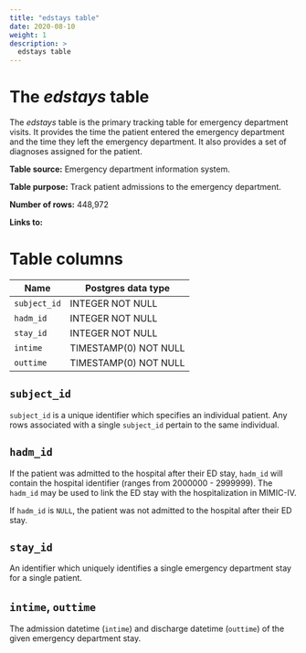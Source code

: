 ```yaml
---
title: "edstays table"
date: 2020-08-10
weight: 1
description: >
  edstays table
---
```


# The *edstays* table

The *edstays* table is the primary tracking table for emergency department visits.
It provides the time the patient entered the emergency department and the time they left the emergency department.
It also provides a set of diagnoses assigned for the patient.

**Table source:** Emergency department information system.

**Table purpose:** Track patient admissions to the emergency department.

**Number of rows:** 448,972

**Links to:**

<!-- # Important considerations -->

# Table columns

Name | Postgres data type
---- | ----
`subject_id` | INTEGER NOT NULL
`hadm_id`    | INTEGER NOT NULL
`stay_id`    | INTEGER NOT NULL
`intime`     | TIMESTAMP(0) NOT NULL
`outtime`    | TIMESTAMP(0) NOT NULL

## `subject_id`

`subject_id` is a unique identifier which specifies an individual patient. Any rows associated with a single `subject_id` pertain to the same individual.

## `hadm_id`

If the patient was admitted to the hospital after their ED stay, `hadm_id` will contain the hospital identifier (ranges from 2000000 - 2999999). The `hadm_id` may be used to link the ED stay with the hospitalization in MIMIC-IV.

If `hadm_id` is `NULL`, the patient was not admitted to the hospital after their ED stay.

## `stay_id`

An identifier which uniquely identifies a single emergency department stay for a single patient.

## `intime`, `outtime`

The admission datetime (`intime`) and discharge datetime (`outtime`) of the given emergency department stay.